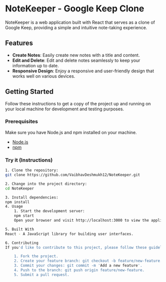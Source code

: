 # NoteKeeper - Google Keep Clone

NoteKeeper is a web application built with React that serves as a clone of Google Keep, providing a simple and intuitive note-taking experience.

## Features

- **Create Notes**: Easily create new notes with a title and content.
- **Edit and Delete**: Edit and delete notes seamlessly to keep your information up to date.
- **Responsive Design**: Enjoy a responsive and user-friendly design that works well on various devices.

## Getting Started

Follow these instructions to get a copy of the project up and running on your local machine for development and testing purposes.

### Prerequisites

Make sure you have Node.js and npm installed on your machine.

- [Node.js](https://nodejs.org/)
- [npm](https://www.npmjs.com/)

### Try it (Instructions)

```bash
1. Clone the repository:
git clone https://github.com/VaibhavDeshmukh12/NoteKeeper.git

2. Change into the project directory:
cd NoteKeeper

3. Install dependencies:
npm install
4. Usage
    1. Start the development server:
    npm start
    Open your browser and visit http://localhost:3000 to view the application.

5. Built With
React - A JavaScript library for building user interfaces.

6. Contributing
If you'd like to contribute to this project, please follow these guidelines:

    1. Fork the project.
    2. Create your feature branch: git checkout -b feature/new-feature.
    3. Commit your changes: git commit -m 'Add a new feature'.
    4. Push to the branch: git push origin feature/new-feature.
    5. Submit a pull request.
```